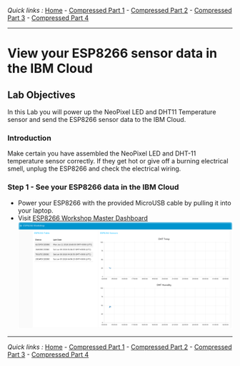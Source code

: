 *Quick links :*
[Home](/README.md) - [Compressed Part 1](/compressed/PART1.md) - [Compressed Part 2](/compressed/PART2.md) - [Compressed Part 3](/compressed/PART3.md) - [Compressed Part 4](/compressed/PART4.md)
***

# View your ESP8266 sensor data in the IBM Cloud

## Lab Objectives

In this Lab you will power up the NeoPixel LED and DHT11 Temperature sensor and send the ESP8266 sensor data to the IBM Cloud.

### Introduction

Make certain you have assembled the NeoPixel LED and DHT-11 temperature sensor correctly. If they get hot or give off a burning electrical smell, unplug the ESP8266 and check the electrical wiring.

### Step 1 - See your ESP8266 data in the IBM Cloud

- Power your ESP8266 with the provided MicroUSB cable by pulling it into your laptop.
- Visit [ESP8266 Workshop Master Dashboard](https://esp8266-workshop.mybluemix.net/ui/#/2)
![ESP8266 Master Dashboard](/compressed/Node-RED-Master-Dashboard.png)

***
*Quick links :*
[Home](/README.md) - [Compressed Part 1](/compressed/PART1.md) - [Compressed Part 2](/compressed/PART2.md) - [Compressed Part 3](/compressed/PART3.md) - [Compressed Part 4](/compressed/PART4.md)
